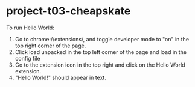 # project-t03-cheapskate
To run Hello World:
1. Go to chrome://extensions/, and toggle developer mode to "on" in the top right corner of the page. 
2. Click load unpacked in the top left corner of the page and load in the config file
3. Go to the extension icon in the top right and click on the Hello World extension.
4. "Hello World!" should appear in text.
